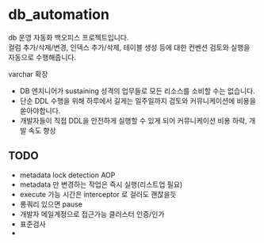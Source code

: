 # db_automation
db 운영 자동화 백오피스 프로젝트입니다.  
컬럼 추가/삭제/변경, 인덱스 추가/삭제, 테이블 생성 등에 대한 컨벤션 검토와 실행을 자동으로 수행해줍니다.  

varchar 확장

- DB 엔지니어가 sustaining 성격의 업무들로 모든 리소스를 소비할 수는 없습니다.
- 단순 DDL 수행을 위해 하루에서 길게는 일주일까지 검토와 커뮤니케이션에 비용을 쏟아야합니다.
- 개발자들이 직접 DDL을 안전하게 실행할 수 있게 되어 커뮤니케이션 비용 하락, 개발 속도 향상





## TODO
- metadata lock detection AOP
- metadata 만 변경하는 작업은 즉시 실행(리스트업 필요)
- execute 가능 시간은 interceptor 로 걸러도 괜찮을듯
- 롱쿼리 있으면 pause
- 개발자 메일계정으로 접근가능 클러스터 인증/인가
- 표준검사
- 